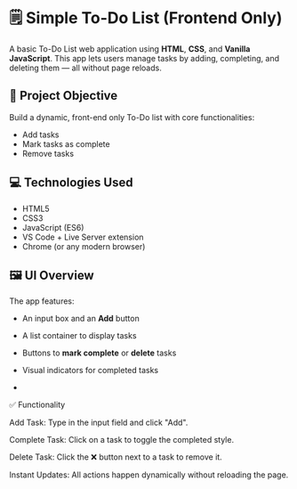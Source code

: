 # 🗒️ Simple To-Do List (Frontend Only)

A basic To-Do List web application using **HTML**, **CSS**, and **Vanilla JavaScript**. This app lets users manage tasks by adding, completing, and deleting them — all without page reloads.

## 🔧 Project Objective

Build a dynamic, front-end only To-Do list with core functionalities:
- Add tasks
- Mark tasks as complete
- Remove tasks


## 💻 Technologies Used

- HTML5
- CSS3
- JavaScript (ES6)
- VS Code + Live Server extension
- Chrome (or any modern browser)

## 🖼️ UI Overview

The app features:
- An input box and an **Add** button
- A list container to display tasks
- Buttons to **mark complete** or **delete** tasks
- Visual indicators for completed tasks

- 
✅ Functionality


Add Task: Type in the input field and click "Add".

Complete Task: Click on a task to toggle the completed style.

Delete Task: Click the ❌ button next to a task to remove it.

Instant Updates: All actions happen dynamically without reloading the page.

